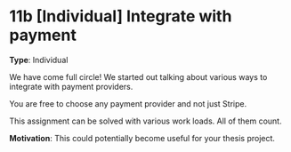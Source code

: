 # 11b [Individual] Integrate with payment

**Type**: Individual

We have come full circle! We started out talking about various ways to integrate with payment providers. 

You are free to choose any payment provider and not just Stripe. 

This assignment can be solved with various work loads. All of them count. 

**Motivation**: This could potentially become useful for your thesis project.
